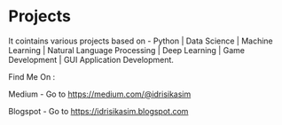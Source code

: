 # Projects
It cointains various projects based on - Python | Data Science | Machine Learning | Natural Language Processing | Deep Learning | Game Development | GUI Application Development.

Find Me On :

Medium - Go to https://medium.com/@idrisikasim

Blogspot - Go to https://idrisikasim.blogspot.com
